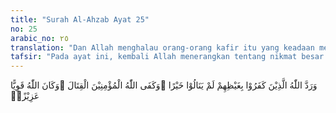 ```yaml
---
title: "Surah Al-Ahzab Ayat 25"
no: 25
arabic_no: ٢٥
translation: "Dan Allah menghalau orang-orang kafir itu yang keadaan mereka penuh kejengkelan, karena mereka (juga) tidak memperoleh keuntungan apa pun. Cukuplah Allah (yang menolong) menghindarkan orang-orang mukmin dalam peperangan. Dan Allah Mahakuat, Mahaperkasa."
tafsir: "Pada ayat ini, kembali Allah menerangkan tentang nikmat besar yang telah dilimpahkan-Nya kepada kaum Muslimin di Perang Ahzab, sehingga mereka lepas dari bahaya kehancuran. Nikmat itu ialah Allah telah mengirimkan kepada mereka bala bantuan berupa angin kencang yang sangat dingin dan bala tentara malaikat yang tidak kelihatan. Akibatnya orang-orang yang ingkar kepada Allah dan Rasul-Nya, yaitu kaum Quraisy beserta pengikut-pengikutnya, Gathafan dan pengikut-pengikutnya, golongan Yahudi, dan kaum munafik, tidak memperoleh apa yang mereka inginkan, bahkan mereka lari tunggang-langgang mencari keselamatan dirinya, kembali ke kampung halamannya masing-masing.\n\nDiriwayatkan oleh al-Bukhari dan Muslim dari Abu Hurairah bahwa Rasulullah saw bersabda:\n\nTidak ada Tuhan selain Allah sendiri. Dia menepati janji-Nya, menolong hamba-Nya, memenangkan tentara-Nya, menghancurkan tentara yang bersekutu sendirian, maka tidak ada lagi sesuatu pun sesudahnya.\n\nPada hadis yang lain al-Bukhari dan Muslim dari 'Abdullah bin Abu Aufa, ia berkata, \"Rasulullah saw berdoa kepada Allah:\n\n\"Wahai Tuhan yang telah menurunkan Al-Qur'an, amat cepat hisabnya, hancurkanlah tentara yang bersekutu itu, wahai Tuhan, hancurkanlah mereka dan goncangkanlah mereka.\"\n\nMenurut riwayat Muhammad bin Ishaq, tatkala tentara yang bersekutu telah lari dan meninggalkan parit itu, Rasulullah saw bersabda:\n\nOrang-orang Quraisy sekali-kali tidak akan memerangi kamu sesudah tahun ini, tetapi kamulah yang akan memerangi mereka.\n\nPerkataan Rasulullah ini terbukti di kemudian hari. Setelah Perang Ahzab, orang-orang musyrik tidak pernah lagi memerangi kaum Muslimin, tetapi Nabi dan kaum Musliminlah yang memerangi mereka, sampai Mekah dapat ditaklukkan. Oleh karena itu, dapat dikatakan bahwa peperangan Ahzab merupakan titik puncak kesulitan yang dihadapi Nabi dan kaum Muslimin dalam menghadapi orang-orang musyrik dalam menyebarkan agama Islam. Sekalipun kesulitan-kesulitan masih ada, tetapi tidak berarti bila dibanding dengan kesulitan-kesulitan sebelumnya.\n\nPada akhir ayat ini ditegaskan bahwa Allah Mahakuat lagi Maha Perkasa, tidak dapat ditandingi oleh sesuatu pun. Oleh Karena itu, dengan mudah Dia menghalau tentara yang bersekutu yang berjumlah banyak itu."
---
```

وَرَدَّ اللّٰهُ الَّذِيْنَ كَفَرُوْا بِغَيْظِهِمْ لَمْ يَنَالُوْا خَيْرًا ۗوَكَفَى اللّٰهُ الْمُؤْمِنِيْنَ الْقِتَالَ ۗوَكَانَ اللّٰهُ قَوِيًّا عَزِيْزًاۚ 